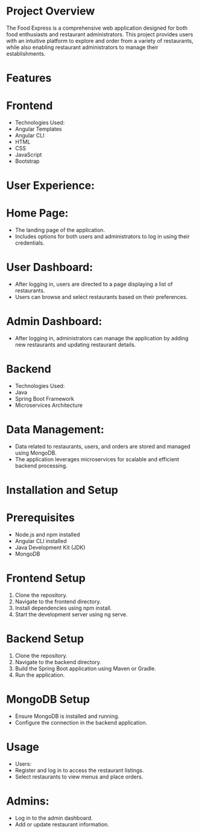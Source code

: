 # Project Overview
The Food Express is a comprehensive web application designed for both food enthusiasts and restaurant administrators. This project provides users with an intuitive platform to explore and order from a variety of restaurants, while also enabling restaurant administrators to manage their establishments.
# Features
# Frontend
* Technologies Used:
* Angular Templates
* Angular CLI
* HTML
* CSS
* JavaScript
* Bootstrap
# User Experience:
# Home Page:
 * The landing page of the application.
 * Includes options for both users and administrators to log in using their credentials.
# User Dashboard:
* After logging in, users are directed to a page displaying a list of restaurants.
* Users can browse and select restaurants based on their preferences.
# Admin Dashboard:
* After logging in, administrators can manage the application by adding new restaurants and updating restaurant details.
# Backend
* Technologies Used:
* Java
* Spring Boot Framework
* Microservices Architecture
# Data Management:
* Data related to restaurants, users, and orders are stored and managed using MongoDB.
* The application leverages microservices for scalable and efficient backend processing.
# Installation and Setup
# Prerequisites
 * Node.js and npm installed
* Angular CLI installed
* Java Development Kit (JDK)
 * MongoDB
# Frontend Setup
1. Clone the repository.
2. Navigate to the frontend directory.
3. Install dependencies using npm install.
4. Start the development server using ng serve.
# Backend Setup
1. Clone the repository.
2. Navigate to the backend directory.
3. Build the Spring Boot application using Maven or Gradle.
4. Run the application.
# MongoDB Setup
* Ensure MongoDB is installed and running.
* Configure the connection in the backend application.
# Usage
* Users:
* Register and log in to access the restaurant listings.
* Select restaurants to view menus and place orders.
# Admins:
* Log in to the admin dashboard.
* Add or update restaurant information.
